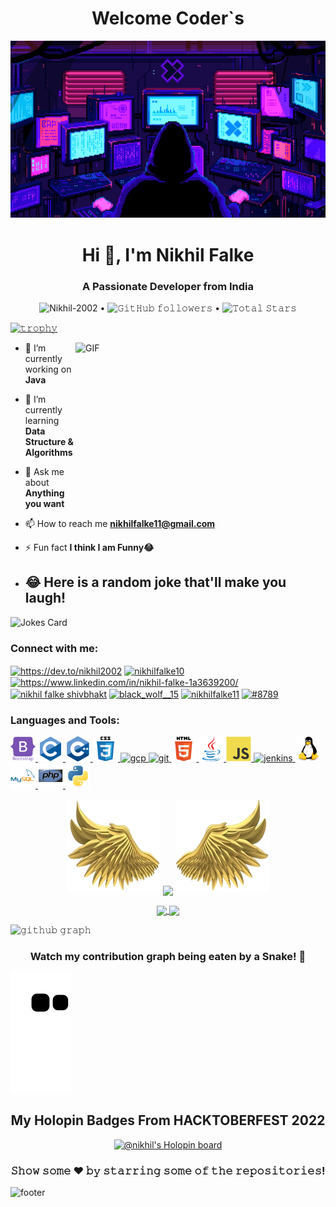 <h1 align="center">Welcome Coder`s</h1>
<img src="https://raw.githubusercontent.com/13yadav/13yadav/master/covers/hacker.gif">
<h1 align="center">Hi 👋, I'm Nikhil Falke</h1>
<h3 align="center">A Passionate Developer from India</h3>

<p align="center">
  <img src="https://komarev.com/ghpvc/?username=Nikhil-2002&label=Profile%20views&color=0e75b6&style=flat" alt="Nikhil-2002" /> • 
  <img alt="𝙶𝚒𝚝𝙷𝚞𝚋 𝚏𝚘𝚕𝚕𝚘𝚠𝚎𝚛𝚜" src="https://img.shields.io/github/followers/Nikhil-2002?label=Followers&style=social"> •   
  <img src="https://img.shields.io/github/stars/Nikhil-2002?label=Stars" alt="𝚃𝚘𝚝𝚊𝚕 𝚂𝚝𝚊𝚛𝚜">
</p>

[![𝚝𝚛𝚘𝚙𝚑𝚢](https://github-profile-trophy.vercel.app/?username=Nikhil-2002&column=8&margin-w=15&margin-h=15&no-bg=true&no-frame=true&theme=juicyfresh)](https://github.com/Nikhil-2002)





<a target="_blank">
  <img align="right" height="250" width="400" alt="GIF" src="https://miro.medium.com/max/828/1*ZSVmWGcc1weENb0ShawWxw.gif">
</a>

- 🔭 I’m currently working on **Java**

- 🌱 I’m currently learning **Data Structure & Algorithms**

- 💬 Ask me about **Anything you want**

- 📫 How to reach me **nikhilfalke11@gmail.com**

- ⚡ Fun fact **I think I am Funny😂**
- ## 😂 Here is a random joke that'll make you laugh!
![Jokes Card](https://readme-jokes.vercel.app/api)

<h3 align="left">Connect with me:</h3>
<p align="left">
<a href="https://dev.to/https://dev.to/nikhil2002" target="blank"><img align="center" src="https://raw.githubusercontent.com/rahuldkjain/github-profile-readme-generator/master/src/images/icons/Social/devto.svg" alt="https://dev.to/nikhil2002" height="30" width="40" /></a>
<a href="https://twitter.com/nikhilfalke10" target="blank"><img align="center" src="https://raw.githubusercontent.com/rahuldkjain/github-profile-readme-generator/master/src/images/icons/Social/twitter.svg" alt="nikhilfalke10" height="30" width="40" /></a>
<a href="https://linkedin.com/in/https://www.linkedin.com/in/nikhil-falke-1a3639200/" target="blank"><img align="center" src="https://raw.githubusercontent.com/rahuldkjain/github-profile-readme-generator/master/src/images/icons/Social/linked-in-alt.svg" alt="https://www.linkedin.com/in/nikhil-falke-1a3639200/" height="30" width="40" /></a>
<a href="https://fb.com/nikhil falke shivbhakt" target="blank"><img align="center" src="https://raw.githubusercontent.com/rahuldkjain/github-profile-readme-generator/master/src/images/icons/Social/facebook.svg" alt="nikhil falke shivbhakt" height="30" width="40" /></a>
<a href="https://instagram.com/black_wolf__15" target="blank"><img align="center" src="https://raw.githubusercontent.com/rahuldkjain/github-profile-readme-generator/master/src/images/icons/Social/instagram.svg" alt="black_wolf__15" height="30" width="40" /></a>
<a href="https://www.hackerrank.com/nikhilfalke11" target="blank"><img align="center" src="https://raw.githubusercontent.com/rahuldkjain/github-profile-readme-generator/master/src/images/icons/Social/hackerrank.svg" alt="nikhilfalke11" height="30" width="40" /></a>
<a href="https://discord.gg/#8789" target="blank"><img align="center" src="https://raw.githubusercontent.com/rahuldkjain/github-profile-readme-generator/master/src/images/icons/Social/discord.svg" alt="#8789" height="30" width="40" /></a>
</p>

<h3 align="left">Languages and Tools:</h3>
<p align="left"> <a href="https://getbootstrap.com" target="_blank" rel="noreferrer"> <img src="https://raw.githubusercontent.com/devicons/devicon/master/icons/bootstrap/bootstrap-plain-wordmark.svg" alt="bootstrap" width="40" height="40"/> </a> <a href="https://www.cprogramming.com/" target="_blank" rel="noreferrer"> <img src="https://raw.githubusercontent.com/devicons/devicon/master/icons/c/c-original.svg" alt="c" width="40" height="40"/> </a> <a href="https://www.w3schools.com/cpp/" target="_blank" rel="noreferrer"> <img src="https://raw.githubusercontent.com/devicons/devicon/master/icons/cplusplus/cplusplus-original.svg" alt="cplusplus" width="40" height="40"/> </a> <a href="https://www.w3schools.com/css/" target="_blank" rel="noreferrer"> <img src="https://raw.githubusercontent.com/devicons/devicon/master/icons/css3/css3-original-wordmark.svg" alt="css3" width="40" height="40"/> </a> <a href="https://cloud.google.com" target="_blank" rel="noreferrer"> <img src="https://www.vectorlogo.zone/logos/google_cloud/google_cloud-icon.svg" alt="gcp" width="40" height="40"/> </a> <a href="https://git-scm.com/" target="_blank" rel="noreferrer"> <img src="https://www.vectorlogo.zone/logos/git-scm/git-scm-icon.svg" alt="git" width="40" height="40"/> </a> <a href="https://www.w3.org/html/" target="_blank" rel="noreferrer"> <img src="https://raw.githubusercontent.com/devicons/devicon/master/icons/html5/html5-original-wordmark.svg" alt="html5" width="40" height="40"/> </a> <a href="https://www.java.com" target="_blank" rel="noreferrer"> <img src="https://raw.githubusercontent.com/devicons/devicon/master/icons/java/java-original.svg" alt="java" width="40" height="40"/> </a> <a href="https://developer.mozilla.org/en-US/docs/Web/JavaScript" target="_blank" rel="noreferrer"> <img src="https://raw.githubusercontent.com/devicons/devicon/master/icons/javascript/javascript-original.svg" alt="javascript" width="40" height="40"/> </a> <a href="https://www.jenkins.io" target="_blank" rel="noreferrer"> <img src="https://www.vectorlogo.zone/logos/jenkins/jenkins-icon.svg" alt="jenkins" width="40" height="40"/> </a> <a href="https://www.linux.org/" target="_blank" rel="noreferrer"> <img src="https://raw.githubusercontent.com/devicons/devicon/master/icons/linux/linux-original.svg" alt="linux" width="40" height="40"/> </a> <a href="https://www.mysql.com/" target="_blank" rel="noreferrer"> <img src="https://raw.githubusercontent.com/devicons/devicon/master/icons/mysql/mysql-original-wordmark.svg" alt="mysql" width="40" height="40"/> </a> <a href="https://www.php.net" target="_blank" rel="noreferrer"> <img src="https://raw.githubusercontent.com/devicons/devicon/master/icons/php/php-original.svg" alt="php" width="40" height="40"/> </a> <a href="https://www.python.org" target="_blank" rel="noreferrer"> <img src="https://raw.githubusercontent.com/devicons/devicon/master/icons/python/python-original.svg" alt="python" width="40" height="40"/> </a> </p>



<p align="center">
  <a>
    <img height="150" width="150" src="https://github.com/Nikhil-2002/Nikhil-2002/blob/main/images/left.png">
    <img align="center" src="https://github-readme-streak-stats.herokuapp.com/?user=Nikhil-2002&theme=dark&hide_border=true"/>
    <img height="150" width="150" src="https://github.com/Nikhil-2002/Nikhil-2002/blob/main/images/right.png">
  </a>
</p>

<p align="center">
  <a href="https://github.com/Nikhil-2002">
    <img align="center" src="https://github-readme-stats.vercel.app/api?username=Nikhil-2002&show_icons=true&hide_border=true&title_color=94b4a4&amp&icon_color=FFFFFF&amp&text_color=FFFFFF&amp&bg_color=000000&count_private=true&include_all_commits=true"/>
  </a>
  <a href="https://github.com/Nikhil-2002">
    <img align="center" height="195px" src="https://github-readme-stats.vercel.app/api/top-langs/?username=Nikhil-2002&text_color=FFFFFF&bg_color=000000&title_color=94b4a4&langs_count=15&layout=compact&hide_border=true" />
  </a>
</p>






![𝚐𝚒𝚝𝚑𝚞𝚋 𝚐𝚛𝚊𝚙𝚑](https://activity-graph.herokuapp.com/graph?username=Nikhil-2002&theme=react-dark&hide_border=true&area=true)

<div align="center">

### Watch my contribution graph being eaten by a Snake! 🐍
  
</div>

![snake gif](https://github.com/kishanrajput23/kishanrajput23/blob/output/github-contribution-grid-snake.svg)

<div align="center">
  
  ## <h2 align="center">My Holopin Badges From HACKTOBERFEST 2022 </h2>
[![@nikhil's Holopin board](https://holopin.me/nikhil)](https://holopin.io/@nikhil)

### 𝚂𝚑𝚘𝚠 𝚜𝚘𝚖𝚎 ❤️ 𝚋𝚢 𝚜𝚝𝚊𝚛𝚛𝚒𝚗𝚐 𝚜𝚘𝚖𝚎 𝚘𝚏 𝚝𝚑𝚎 𝚛𝚎𝚙𝚘𝚜𝚒𝚝𝚘𝚛𝚒𝚎𝚜!

</div>

![footer](https://github.com/kishanrajput23/kishanrajput23/blob/main/images/footer.png)



